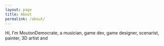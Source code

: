 ```yaml
---
layout: page
title: About
permalink: /about/
---
```


Hi, I'm MoutonDemocrate, a musician, game dev, game designer, scenarist, painter, 3D artist and 
